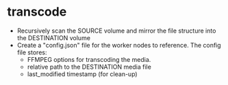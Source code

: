# transcode

- Recursively scan the SOURCE volume and mirror the file structure into the DESTINATION volume
- Create a "config.json" file for the worker nodes to reference. The config file stores:
    - FFMPEG options for transcoding the media.
    - relative path to the DESTINATION media file
    - last_modified timestamp (for clean-up)